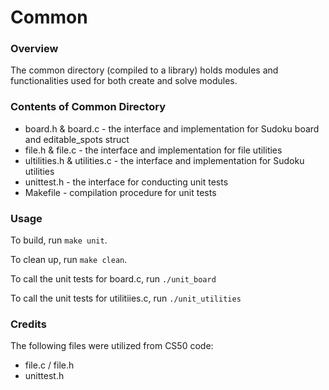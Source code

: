 # Common

### Overview
The common directory (compiled to a library) holds modules and functionalities used for both create and solve modules.

### Contents of Common Directory
* board.h & board.c - the interface and implementation for Sudoku board and editable_spots struct
* file.h & file.c - the interface and implementation for file utilities
* ultilities.h & utilities.c - the interface and implementation for Sudoku utilities
* unittest.h - the interface for conducting unit tests
* Makefile - compilation procedure for unit tests

### Usage
To build, run `make unit`.

To clean up, run `make clean`.

To call the unit tests for board.c, run `./unit_board`

To call the unit tests for utilitiies.c, run `./unit_utilities`

### Credits
The following files were utilized from CS50 code:
* file.c / file.h
* unittest.h